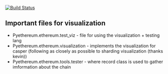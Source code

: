[![Build Status](https://travis-ci.org/ethereum/pyethereum.svg?branch=develop)](https://travis-ci.org/ethereum/pyethereum)

 

## Important files for visualization

* Pyethereum.ethereum.test_viz - file for using the visualization + testing lang
* Pyethereum.ethereum.visualization - implements the visualization for casper (following as closely as possible to sharding visualization (thanks kevin))
* Pyethereum.ethereum.tools.tester - where record class is used to gather imformation about the chain

